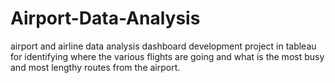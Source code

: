 # Airport-Data-Analysis
airport and airline data analysis dashboard development project in tableau for identifying where the various flights are going and what is the most busy and most lengthy routes from the airport.
